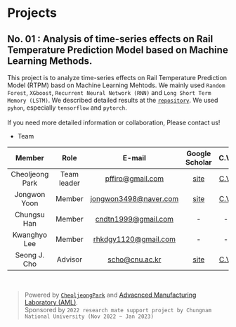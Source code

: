 # Projects
## **No. 01 : Analysis of time-series effects on Rail Temperature Prediction Model based on Machine Learning Methods.**

This project is to analyze time-series effects on Rail Temperature Prediction Model (RTPM) basd on Machine Learning Mehtods. We mainly used `Random Forest`, `XGboost`, `Recurrent Neural Network (RNN)` and `Long Short Term Memory (LSTM)`. We described detailed results at the [`repository`](https://github.com/aml-ds-1st/1st-project). We used `pyhon`, especially `tensorflow` and `pytorch`.  
<br>If you need more detailed information or collaboration, Please contact us! <br>

- Team
<div align="center">

|Member|Role|E-mail|Google Scholar|C.V.|
|:-----------------:|:-------------:|:---------------:|:-------------:|:-------------:|
|Cheoljeong Park|Team leader|pffiro@gmail.com|[site](https://scholar.google.co.kr/citations?user=w2KWhvIAAAAJ&hl=en)|[C.V.](https://incorpcj.notion.site/C-V-CheolJeong-Park-c27d08f2c3e04c86b832eab54dc70341)
|Jongwon Yoon|Member|jongwon3498@naver.com|[site](https://scholar.google.co.kr/citations?user=-Jhp7zEAAAAJ&hl=en)|[C.V.]()|
|Chungsu Han|Member|cndtn1999@gmail.com|-|-|
|Kwanghyo Lee|Member|rhkdgy1120@gmail.com|-|-|
|Seong J. Cho|Advisor|scho@cnu.ac.kr|[site](https://scholar.google.co.kr/citations?user=fPkDoGsAAAAJ&hl=en)|[C.V.]()

</div>
<br>

> Powered by [`CheoljeongPark`](https://incorpcj.notion.site/C-V-CheolJeong-Park-c27d08f2c3e04c86b832eab54dc70341) and [Advacnced Manufacturing Laboratory (AML)](https://amlkorea.com).<br>
> Sponsored by `2022 research mate support project by Chungnam National University (Nov 2022 ~ Jan 2023)`